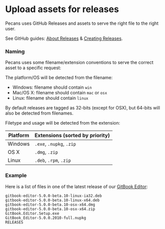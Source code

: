# Upload assets for releases

Pecans uses GitHub Releases and assets to serve the right file to the right user.

See GitHub guides: [About Releases](https://help.github.com/articles/about-releases/) & [Creating Releases](https://help.github.com/articles/creating-releases/).

### Naming

Pecans uses some filename/extension conventions to serve the correct asset to a specific request:

The platform/OS will be detected from the filename:

- Windows: filename should contain `win`
- Mac/OS X: filename should contain `mac` or `osx`
- Linux: filename should contain `linux`

By default releases are tagged as 32-bits (except for OSX), but 64-bits will also be detected from filenames.

Filetype and usage will be detected from the extension:

| Platform | Extensions (sorted by priority) |
| -------- | ---------- |
| Windows | `.exe`, `.nupkg`, `.zip` |
| OS X | `.dmg`, `.zip` |
| Linux | `.deb`, `.rpm`, `.zip` |


### Example

Here is a list of files in one of the latest release of our [GitBook Editor](https://www.gitbook.com/editor):

```
gitbook-editor-5.0.0-beta.10-linux-ia32.deb
gitbook-editor-5.0.0-beta.10-linux-x64.deb
gitbook-editor-5.0.0-beta.10-osx-x64.dmg
gitbook-editor-5.0.0-beta.10-osx-x64.zip
GitBook.Editor.Setup.exe
GitBook_Editor-5.0.0.2010-full.nupkg
RELEASES
```
